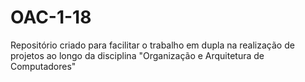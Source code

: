 # OAC-1-18
Repositório criado para facilitar o trabalho em dupla na realização de projetos ao longo da disciplina "Organização e Arquitetura de Computadores"
